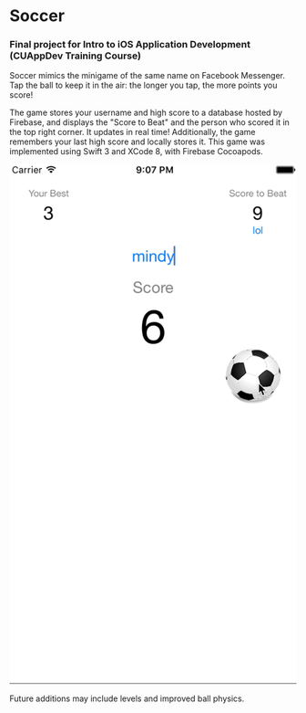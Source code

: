 # Soccer
### Final project for Intro to iOS Application Development (CUAppDev Training Course)

Soccer mimics the minigame of the same name on Facebook Messenger. Tap the ball to keep it in the air: the longer you tap, the more points you score!

The game stores your username and high score to a database hosted by Firebase, and displays the "Score to Beat" and the person who scored it in the top right corner. It updates in real time!
Additionally, the game remembers your last high score and locally stores it. 
This game was implemented using Swift 3 and XCode 8, with Firebase Cocoapods. 


![](https://github.com/mindylou/Soccer/blob/master/soccer.gif)

Future additions may include levels and improved ball physics.
